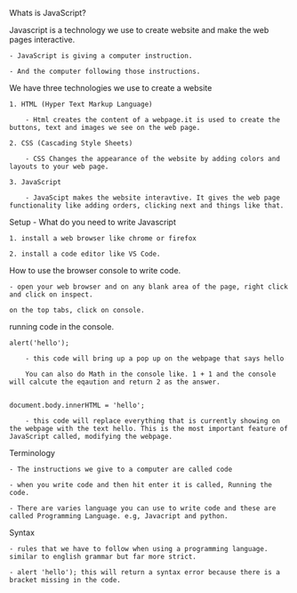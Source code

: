 Whats is JavaScript?


Javascript is a technology we use to create website and make the web pages interactive.


	- JavaScript is giving a computer instruction.

	- And the computer following those instructions.



We have three technologies we use to create a website


	1. HTML (Hyper Text Markup Language)

		- Html creates the content of a webpage.it is used to create the buttons, text and images we see on the web page.

	2. CSS (Cascading Style Sheets)

		- CSS Changes the appearance of the website by adding colors and layouts to your web page.

	3. JavaScript

		- JavaScipt makes the website interavtive. It gives the web page functionality like adding orders, clicking next and things like that.


Setup - What do you need to write Javascript

	1. install a web browser like chrome or firefox

	2. install a code editor like VS Code.


How to use the browser console to write code.

	- open your web browser and on any blank area of the page, right click and click on inspect.

	on the top tabs, click on console.


running code in the console.

	alert('hello'); 

		- this code will bring up a pop up on the webpage that says hello

		You can also do Math in the console like. 1 + 1 and the console will calcute the eqaution and return 2 as the answer.


	document.body.innerHTML = 'hello'; 

		- this code will replace everything that is currently showing on the webpage with the text hello. This is the most important feature of JavaScript called, modifying the webpage.


Terminology

	- The instructions we give to a computer are called code

	- when you write code and then hit enter it is called, Running the code.

	- There are varies language you can use to write code and these are called Programming Language. e.g, Javacript and python.

Syntax 

	- rules that we have to follow when using a programming language. similar to english grammar but far more strict. 
	 
	- alert 'hello'); this will return a syntax error because there is a bracket missing in the code.